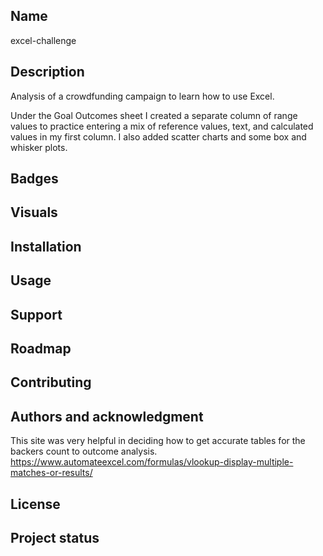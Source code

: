 
## Name
excel-challenge
## Description
Analysis of a crowdfunding campaign to learn how to use Excel.

Under the Goal Outcomes sheet I created a separate column of range values to practice entering a mix of reference values, text, and calculated values in my first column. I also added scatter charts and some box and whisker plots.

## Badges

## Visuals

## Installation

## Usage

## Support

## Roadmap

## Contributing

## Authors and acknowledgment
This site was very helpful in deciding how to get accurate tables for the backers count to outcome analysis.
https://www.automateexcel.com/formulas/vlookup-display-multiple-matches-or-results/

## License

## Project status

